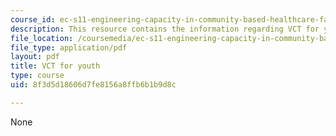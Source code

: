 ```yaml
---
course_id: ec-s11-engineering-capacity-in-community-based-healthcare-fall-2005
description: This resource contains the information regarding VCT for youth.
file_location: /coursemedia/ec-s11-engineering-capacity-in-community-based-healthcare-fall-2005/8f3d5d18606d7fe8156a8ffb6b1b9d8c_MITEC_S11F05_kafue_vct.pdf
file_type: application/pdf
layout: pdf
title: VCT for youth
type: course
uid: 8f3d5d18606d7fe8156a8ffb6b1b9d8c

---
```

None